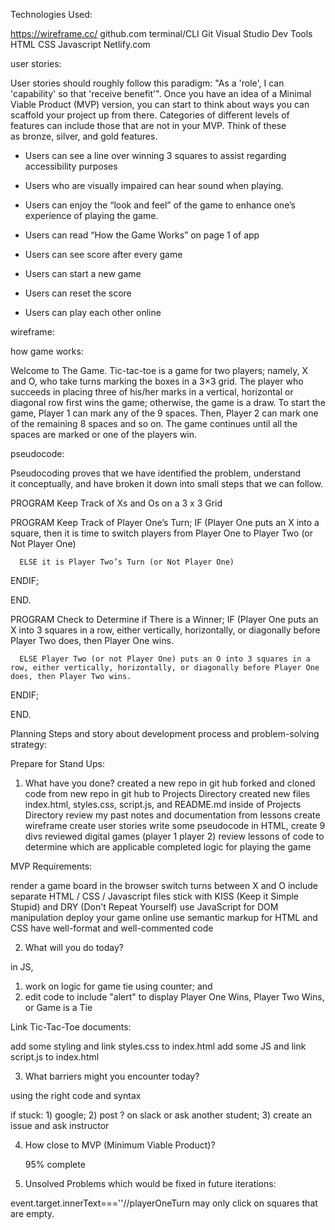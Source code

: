 Technologies Used:

https://wireframe.cc/
github.com
terminal/CLI
Git
Visual Studio
Dev Tools
HTML
CSS
Javascript
Netlify.com

user stories:

User stories should roughly follow this paradigm: "As a 'role', I can 'capability' so that 'receive benefit'". 
Once you have an idea of a Minimal Viable Product  (MVP) version, you can start to think about ways you can scaffold your project up from there. Categories of different levels of features can include those that are not in your MVP. Think of these as bronze, silver, and gold features.

- Users can see a line over winning 3 squares to assist regarding accessibility purposes

- Users who are visually impaired can hear sound when playing.

- Users can enjoy the “look and feel” of the game to enhance one’s experience of playing the game.

- Users can read “How the Game Works” on page 1 of app

- Users can see score after every game

-  Users can start a new game

- Users can reset the score

- Users can play each other online 


wireframe:


how game works: 

Welcome to The Game. Tic-tac-toe is a game for two players; namely, X and O, who take turns marking the boxes in a 3×3 grid. The player who succeeds in placing three of his/her marks in a vertical, horizontal or diagonal row first wins the game; otherwise, the game is a draw.  To start the game, Player 1 can mark any of the 9 spaces. Then, Player 2 can mark one of the remaining 8 spaces and so on. The game continues until all the spaces are marked or one of the players win.


pseudocode:

Pseudocoding proves that we have identified the problem, understand it conceptually, and have broken it down into small steps that we can follow.

PROGRAM Keep Track of Xs and Os on a 3 x 3 Grid


PROGRAM Keep Track of Player One’s Turn;
  IF (Player One puts an X into a square, then it is time to switch players from Player One to Player Two (or Not Player One)
      
      ELSE it is Player Two’s Turn (or Not Player One)

  ENDIF;

END.


PROGRAM Check to Determine if There is a Winner;
  IF (Player One puts an X into 3 squares in a row, either vertically, horizontally, or diagonally before Player Two does, then Player One wins.
      
      ELSE Player Two (or not Player One) puts an O into 3 squares in a row, either vertically, horizontally, or diagonally before Player One does, then Player Two wins.
 
  ENDIF;

END.


Planning Steps and story about development process and problem-solving strategy:

Prepare for Stand Ups:

1. What have you done?
created a new repo in git hub
forked and cloned code from new repo in git hub to Projects Directory
created new files index.html, styles.css, script.js, and README.md inside of Projects Directory
review my past notes and documentation from lessons
create wireframe
create user stories
write some pseudocode
in HTML, create 9 divs
reviewed digital games (player 1 player 2)
review lessons of code to determine which are applicable
completed logic for playing the game

MVP Requirements:

render a game board in the browser
switch turns between X and O
include separate HTML / CSS / Javascript files
stick with KISS (Keep it Simple Stupid) and DRY (Don't Repeat Yourself)
use JavaScript for DOM manipulation
deploy your game online 
use semantic markup for HTML and CSS
have well-format and well-commented code

2. What will you do today?

in JS, 
1) work on logic for game tie using counter; and
2) edit code to include "alert" to display Player One Wins, Player Two Wins, or Game is a Tie 

Link Tic-Tac-Toe documents:

add some styling and link styles.css to index.html
add some JS and link script.js to index.html

3. What barriers might you encounter today?

using the right code and syntax

if stuck: 1) google; 2) post ? on slack or ask another student; 3) create an issue and ask instructor

4. How close to MVP (Minimum Viable Product)?

   95% complete

5. Unsolved Problems which would be fixed in future iterations:

    
 event.target.innerText===''//playerOneTurn may only click on squares that are empty.